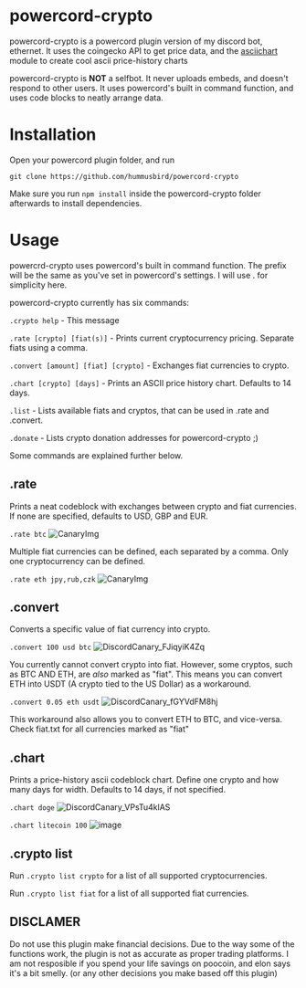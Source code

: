 
# powercord-crypto
powercord-crypto is a powercord plugin version of my discord bot, ethernet.
It uses the coingecko API to get price data, and the [asciichart](https://github.com/kroitor/asciichart) module to create cool ascii price-history charts

powercord-crypto is **NOT** a selfbot. It never uploads embeds, and doesn't respond to other users. It uses powercord's built in command function, and uses code blocks to neatly arrange data.

# Installation
Open your powercord plugin folder, and run

`git clone https://github.com/hummusbird/powercord-crypto`

Make sure you run `npm install` inside the powercord-crypto folder afterwards to install dependencies.

# Usage
powercrd-crypto uses powercord's built in command function. The prefix will be the same as you've set in powercord's settings. I will use . for simplicity here.

powercord-crypto currently has six commands:

`.crypto help` - This message

`.rate [crypto] [fiat(s)]` - Prints current cryptocurrency pricing. Separate fiats using a comma.

`.convert [amount] [fiat] [crypto]` - Exchanges fiat currencies to crypto. 

`.chart [crypto] [days]` - Prints an ASCII price history chart. Defaults to 14 days.

`.list` - Lists available fiats and cryptos, that can be used in .rate and .convert.

`.donate` - Lists crypto donation addresses for powercord-crypto ;)


Some commands are explained further below.

## .rate

Prints a neat codeblock with exchanges between crypto and fiat currencies. If none are specified, defaults to USD, GBP and EUR.

`.rate btc`
![CanaryImg](https://user-images.githubusercontent.com/38541651/121543474-d9ee0e80-ca00-11eb-8a62-2d4ae44fa01f.png)

Multiple fiat currencies can be defined, each separated by a comma. Only one cryptocurrency can be defined.

`.rate eth jpy,rub,czk`
![CanaryImg](https://user-images.githubusercontent.com/38541651/121543534-e4a8a380-ca00-11eb-9d70-f24d31e606bb.png)

## .convert 

Converts a specific value of fiat currency into crypto.

`.convert 100 usd btc`
![DiscordCanary_FJiqyiK4Zq](https://user-images.githubusercontent.com/38541651/121016515-21239780-c794-11eb-9f33-c640a34909ae.png)

You currently cannot convert crypto into fiat.
However, some cryptos, such as BTC AND ETH, are *also* marked as "fiat". This means you can convert ETH into USDT (A crypto tied to the US Dollar) as a workaround.

`.convert 0.05 eth usdt`
![DiscordCanary_fGYVdFM8hj](https://user-images.githubusercontent.com/38541651/121016922-a1e29380-c794-11eb-8d22-6673143e1fcd.png)

This workaround also allows you to convert ETH to BTC, and vice-versa. Check fiat.txt for all currencies marked as "fiat"

## .chart

Prints a price-history ascii codeblock chart. Define one crypto and how many days for width. Defaults to 14 days, if not specified.

`.chart doge`
![DiscordCanary_VPsTu4klAS](https://user-images.githubusercontent.com/38541651/121017228-f423b480-c794-11eb-804e-3289a180d24f.png)

`.chart litecoin 100`
![image](https://user-images.githubusercontent.com/38541651/121017409-27feda00-c795-11eb-8ba1-09eaca050a6f.png)

## .crypto list

Run `.crypto list crypto` for a list of all supported cryptocurrencies.

Run `.crypto list fiat` for a list of all supported fiat currencies.

## DISCLAMER

Do not use this plugin make financial decisions. Due to the way some of the functions work, the plugin is not as accurate as proper trading platforms. I am not resposible if you spend your life savings on poocoin, and elon says it's a bit smelly. (or any other decisions you make based off this plugin)
